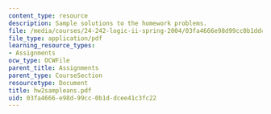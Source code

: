 ```yaml
---
content_type: resource
description: Sample solutions to the homework problems.
file: /media/courses/24-242-logic-ii-spring-2004/03fa4666e98d99cc0b1ddcee41c3fc22_hw2sampleans.pdf
file_type: application/pdf
learning_resource_types:
- Assignments
ocw_type: OCWFile
parent_title: Assignments
parent_type: CourseSection
resourcetype: Document
title: hw2sampleans.pdf
uid: 03fa4666-e98d-99cc-0b1d-dcee41c3fc22
---
```

